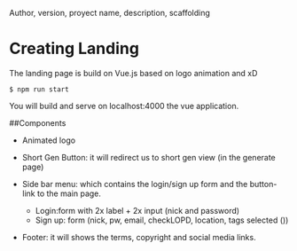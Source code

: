 Author, version, proyect name, description, scaffolding

# Creating Landing

The landing page is build on Vue.js based on logo animation and xD

```
$ npm run start
```
You will build and serve on localhost:4000 the vue application.

##Components

- Animated logo

- Short Gen Button: it will redirect us to short gen view (in the generate page)

- Side bar menu: which contains the login/sign up form and the button-link to the main page.
    - Login:form with 2x label + 2x input (nick and password)
    - Sign up: form (nick, pw, email, checkLOPD, location, tags selected ()) 

- Footer: it will shows the terms, copyright and social media links.